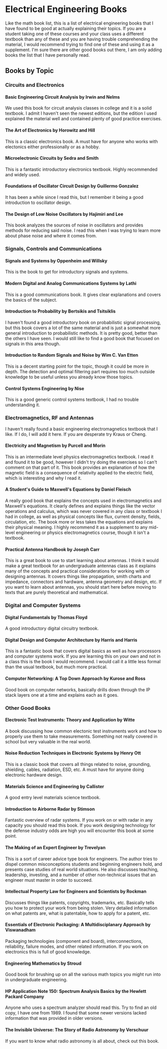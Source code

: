# Electrical Engineering Books

Like the math book list, this is a list of electrical engineering books that I have found to be good at actually explaining their topics.  If you are a student taking one of these courses and your class uses a different textbook than any of these and you are having trouble comprehending the material, I would recommend trying to find one of these and using it as a supplement.  I'm sure there are other good books out there, I am only adding books the list that I have personally read.

## Books by Topic

### Circuits and Electronics

#### **Basic Engineering Circuit Analysis** by Irwin and Nelms

We used this book for circuit analysis classes in college and it is a solid textbook.  I admit I haven't seen the newest editions, but the
edition I used explained the material well and contained plenty of good practice exercises.

#### **The Art of Electronics** by Horowitz and Hill

This is a classic electronics book.  A must have for anyone who works with electonics either professionally or as a hobby.

#### **Microelectronic Circuits** by Sedra and Smith

This is a fantastic introductory electronics textbook.  Highly recommended and widely used.

#### **Foundations of Oscillator Circuit Design** by Guillermo Gonzalez

It has been a while since I read this, but I remember it being a good introduction to oscillator design.

#### **The Design of Low Noise Oscillators** by Hajimiri and Lee

This book analyzes the sources of noise in oscillators and provides methods for reducing said noise.  I read this when I was trying to learn more about phase noise and where it comes from.


### Signals, Controls and Communications

#### **Signals and Systems** by Oppenheim and Willsky

This is the book to get for introductory signals and systems.  

#### **Modern Digital and Analog Communications Systems** by Lathi

This is a good communications book.  It gives clear explanations and covers the basics of the subject.  

#### **Introduction to Probability** by Bertsikis and Tsitsiklis

I haven't found a good introductory book on probabilistic signal processing, but this book covers a lot of the same material and is just a somewhat more general introduction to probabilistic methods.  It is pretty good, better than the others I have seen.  I would still like to find a good book that focused on signals in this area though.

#### **Introduction to Random Signals and Noise** by Wim C. Van Etten

This is a decent starting point for the topic, though it could be more in depth.  The detection and optimal filtering part requires too much outside knowledge to be useful unless
you already know those topics.  

#### **Control Systems Engineering** by Nise

This is a good generic control systems textbook, I had no trouble understanding it.


### Electromagnetics, RF and Antennas

I haven't really found a basic engineering electromagnetics textbook that I like.  If I do, I will add it here.  If you are desperate try Kraus or Cheng.

#### **Electricity and Magnetism** by Purcell and Morin

This is an intermediate level physics electromagnetics textbook.  I read it and found it to be good, however I didn't try doing the exercises so I can't comment on that part of it.  This book provides an explanation of how the magnetic field is a consequence of relativity applied to the electric field, which is interesting and why I read it.

#### **A Student's Guide to Maxwell's Equations** by Daniel Fleisch

A really good book that explains the concepts used in electromagnetics and Maxwell's equations.  It clearly defines and explains things like the vector operations and calculus, which was never covered in any class or textbook I had in college, as well as physical concepts like flux, current density, fields, circulation, etc.  The book more or less takes the equations and explains their physical meaning.  I highly recommend it as a supplement to any mid-level engineering or physics electromagnetics course, though it isn't a textbook.

#### **Practical Antenna Handbook** by Joseph Carr

This is a great book to use to start learning about antennas.  I think it would make a great textbook for an undergraduate antennas class as it explains many of the concepts and practical considerations for working with or designing antennas.  It covers things like propagation, smith charts and impedance, connectors and hardware, antenna geometry and design, etc.  If you want to learn about antennas, you should start here before moving to texts that are purely theoretical and mathematical.


### Digital and Computer Systems

#### **Digital Fundamentals** by Thomas Floyd

A good introductory digital circuitry textbook.  

#### **Digital Design and Computer Architecture** by Harris and Harris

This is a fantastic book that covers digital basics as well as how processors and computer systems work.  If you are learning this on your own and not in a class this is the book I would recommend.  I would call it a little less formal than the usual textbook, but much more practical.  

#### **Computer Networking: A Top Down Approach** by Kurose and Ross

Good book on computer networks, basically drills down through the IP stack layers one at a time and explains each as it goes.


### Other Good Books

#### **Electronic Test Instruments: Theory and Application** by Witte

A book discussing how common electonic test instruments work and how to properly use them to take measurements.  Something not really covered in school but very valuable in the real world.

#### **Noise Reduction Techniques in Electronic Systems** by Henry Ott

This is a classic book that covers all things related to noise, grounding, shielding, cables, radiation, ESD, etc.  A must have for anyone doing electronic hardware design.

#### **Materials Science and Engineering** by Callister

A good entry level materials science textbook.

#### **Introduction to Airborne Radar** by Stimson

Fantastic overview of radar systems.  If you work on or with radar in any capacity you should read this book.  If you work designing technology for the defense industry odds are high you will encounter this book at some point.

#### **The Making of an Expert Engineer** by Trevelyan

This is a sort of career advice type book for engineers.  The author tries to dispel common misconceptions students and beginning engineers hold, and presents case studies of real world situations.  He also discusses teaching, leadership, investing, and a number of other non-technical issues that an engineer must master in order to succeed.

#### **Intellectual Property Law for Engineers and Scientists** by Rockman

Discusses things like patents, copyrights, trademarks, etc.  Basically tells you how to protect your work from being stolen.  Very detailed information on what patents are, what is patentable, how to apply for a patent, etc.

#### **Essentials of Electronic Packaging: A Multidisciplanary Approach** by Viswanadham

Packaging technologies (component and board), interconnections, reliability, failure modes, and other related information.  If you work on electronics this is full of good knowledge.

#### **Engineering Mathematics** by Stroud

Good book for brushing up on all the various math topics you might run into in undergraduate engineering.

#### **HP Application Note 150: Spectrum Analysis Basics**  by the Hewlett Packard Company

Anyone who uses a spectrum analyzer should read this.  Try to find an old copy, I have one from 1989.  I found that some newer versions lacked information 
that was provided in older versions.

#### **The Invisible Universe: The Story of Radio Astronomy** by Verschuur

If you want to know what radio astronomy is all about, check out this book.



<!--more to be added later-->

